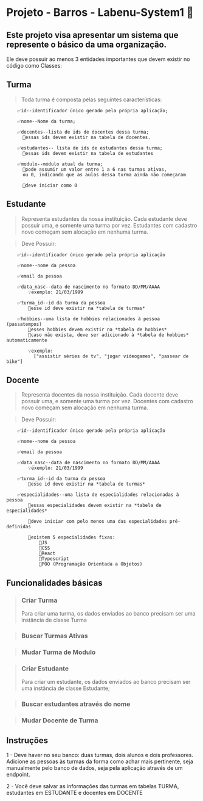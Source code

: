 <h1>Projeto - Barros - Labenu-System1 🏦</h1>
<h2>Este projeto visa apresentar um sistema que represente o básico da uma organização.</h2>


Ele deve possuir ao menos 3 entidades importantes que devem existir no código como Classes:

  
  <h2><strong>Turma</strong></h2>
  
  >Toda turma é composta pelas seguintes características:

        ✅id--identificador único gerado pela própria aplicação;

        ✅nome--Nome da turma;

        ✅docentes--lista de ids de docentes dessa turma;
          🔑essas ids devem existir na tabela de docentes.

        ✅estudantes-- lista de ids de estudantes dessa turma;
          🔑essas ids devem existir na tabela de estudantes

        ✅modulo--módulo atual da turma;
          🔑pode assumir um valor entre 1 a 6 nas turmas ativas, 
          ou 0, indicando que as aulas dessa turma ainda não começaram
          
          🔑deve iniciar como 0


<h2><strong>Estudante</strong></h2>

>Representa estudantes da nossa instituição. Cada estudante deve possuir uma, e somente uma turma por vez. Estudantes com cadastro novo começam sem alocação em nenhuma turma.

>Deve Possuir: 

        ✅id--identificador único gerado pela própria aplicação

        ✅nome--nome da pessoa

        ✅email da pessoa

        ✅data_nasc--data de nascimento no formato DD/MM/AAAA
            💡exemplo: 21/03/1999
  
        ✅turma_id--id da turma da pessoa
            🔑esse id deve existir na *tabela de turmas*

        ✅hobbies--uma lista de hobbies relacionados à pessoa (passatempos)
            🔑esses hobbies devem existir na *tabela de hobbies*
            🔑caso não exista, deve ser adicionado à *tabela de hobbies* automaticamente
            
            💡exemplo:
              ["assistir séries de tv", "jogar videogames", "passear de bike"]


<h2><strong>Docente</strong></h2>

>Representa docentes da nossa instituição.  Cada docente deve possuir uma, e somente uma turma por vez. Docentes com cadastro novo começam sem alocação em nenhuma turma.

> Deve Possuir:

        ✅id--identificador único gerado pela própria aplicação

        ✅nome--nome da pessoa

        ✅email da pessoa

        ✅data_nasc--data de nascimento no formato DD/MM/AAAA
            💡exemplo: 21/03/1999
  
        ✅turma_id--id da turma da pessoa
            🔑esse id deve existir na *tabela de turmas*

        ✅especialidades--uma lista de especialidades relacionadas à pessoa
            🔑essas especialidades devem existir na *tabela de especialidades*

            🔑deve iniciar com pelo menos uma das especialidades pré-definidas
         
            🔑existem 5 especialidades fixas:
                📌JS
                📌CSS
                📌React
                📌Typescript
                📌POO (Programação Orientada a Objetos)


<h2><strong>Funcionalidades básicas</strong></h2>

><h3><strong>Criar Turma</strong></h3>
  >Para criar uma turma, os dados enviados ao banco precisam ser uma instância de classe Turma

><h3><strong>Buscar Turmas Ativas</strong></h3>

><h3><strong>Mudar Turma de Modulo</strong></h3>

><h3><strong>Criar Estudante</strong></h3>
  >Para criar um estudante, os dados enviados ao banco precisam ser uma instância de classe Estudante;


><h3><strong>Buscar estudantes através do nome</strong></h3>

><h3><strong>Mudar Docente de Turma</strong></h3>

<h2><strong>Instruções</strong></h2>

  1 - Deve haver no seu banco: duas turmas, dois alunos e dois professores. Adicione as pessoas às turmas da forma como achar mais pertinente, seja manualmente pelo banco de dados, seja pela aplicação através de um endpoint.

  2 - Você deve salvar as informações das turmas em tabelas TURMA, estudantes em ESTUDANTE e docentes em DOCENTE
